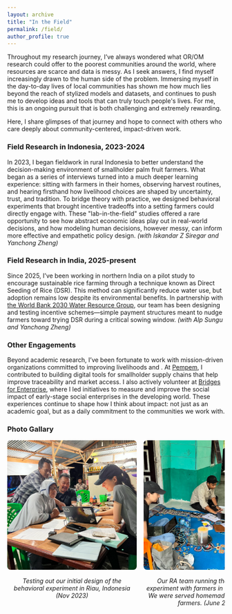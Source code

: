 ```yaml
---
layout: archive
title: "In the Field"
permalink: /field/
author_profile: true
---
```



Throughout my research journey, I’ve always wondered what OR/OM research could offer to the poorest communities around the world, where resources are scarce and data is messy. As I seek answers, I find myself increasingly drawn to the human side of the problem. Immersing myself in the day-to-day lives of local communities has shown me how much lies beyond the reach of stylized models and datasets, and continues to push me to develop ideas and tools that can truly touch people's lives. For me, this is an ongoing pursuit that is both challenging and extremely rewarding. 

Here, I share glimpses of that journey and hope to connect with others who care deeply about community-centered, impact-driven work.


### Field Research in Indonesia, 2023-2024 
In 2023, I began fieldwork in rural Indonesia to better understand the decision-making environment of smallholder palm fruit farmers. What began as a series of interviews turned into a much deeper learning experience: sitting with farmers in their homes, observing harvest routines, and hearing firsthand how livelihood choices are shaped by uncertainty, trust, and tradition. To bridge theory with practice, we designed behavioral experiments that brought incentive tradeoffs into a setting farmers could directly engage with. These "lab-in-the-field" studies offered a rare opportunity to see how abstract economic ideas play out in real-world decisions, and how modeling human decisions, however messy, can inform more effective and empathetic policy design.
_(with Iskandar Z Siregar and Yanchong Zheng)_

### Field Research in India, 2025-present
Since 2025, I’ve been working in northern India on a pilot study to encourage sustainable rice farming through a technique known as Direct Seeding of Rice (DSR). This method can significantly reduce water use, but adoption remains low despite its environmental benefits. In partnership with [the World Bank 2030 Water Resource Group](https://www.2030wrg.org/), our team has been designing and testing incentive schemes—simple payment structures meant to nudge farmers toward trying DSR during a critical sowing window. 
_(with Alp Sungu and Yanchong Zheng)_

### Other Engagements
Beyond academic research, I’ve been fortunate to work with mission-driven organizations committed to improving livelihoods and . At [Pempem](https://www.pempem.io/), I contributed to building digital tools for smallholder supply chains that help improve traceability and market access. I also actively volunteer at [Bridges for Enterprise](https://www.bridgesforenterprise.com/), where I led initiatives to measure and improve the social impact of early-stage social enterprises in the developing world. These experiences continue to shape how I think about impact: not just as an academic goal, but as a daily commitment to the communities we work with.


### Photo Gallary
<div style="display: flex; overflow-x: scroll; gap: 1rem;">
  <div style="min-width: 300px; text-align: center;">
    <img src="/images/Farmer-interview1.png" style="width: 100%; border-radius: 8px;">
    <p><em>Testing out our initial design of the behavioral experiment in Riau, Indonesia (Nov 2023)</em></p>
  </div>
  <div style="min-width: 300px; text-align: center;">
    <img src="/images/Farmer-interview2.png" style="width: 100%; border-radius: 8px;">
    <p><em>Our RA team running the behavioral experiment with farmers in Riau, Indonesia. We were served homemade ice tea by the farmers. (June 2024)</em></p>
  </div>
    <div style="min-width: 300px; text-align: center;">
    <img src="/images/RA-training.jpg" style="width: 100%; border-radius: 8px;">
    <p><em>Training the RAs for our experiment. (Sept 2024)</em></p>
  </div>
    <div style="min-width: 300px; text-align: center;">
    <img src="/images/canal.png" style="width: 100%; border-radius: 8px;">
    <p><em>In rural Indonesia, tropical peatlands are being cleared for oil palm plantations. This picture shows a recently cleared peat forest, drained by water canals for oil palm plantations. (Nov 2023)</em></p>
  </div>
    <div style="min-width: 300px; text-align: center;">
    <img src="/images/blocks.jpg" style="width: 100%; border-radius: 8px;">
    <p><em>Local NGOs are actively trying to restore peatlands by building canal blocks that prevent water drainage (top). However, this increases the risk of flooding the plantations, and many blocks were manually destroyed by farmers (bottom). (Nov 2023)</em></p>
  </div>
    <div style="min-width: 300px; text-align: center;">
    <img src="/images/kids.jpg" style="width: 100%; border-radius: 8px;">
    <p><em>During one of our visits, we were invited to a local school to give a guest lecture! (Sept 2024)</em></p>
  </div>
    <div style="min-width: 300px; text-align: center;">
    <img src="/images/pineapple.png" style="width: 100%; border-radius: 8px;">
    <p><em>Thank you for browsing! Please enjoy this pineapple. (Nov 2023) </em></p>
  </div>
</div>




